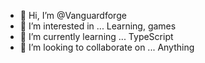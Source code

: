 - 👋 Hi, I’m @Vanguardforge
- 👀 I’m interested in ... Learning, games
- 🌱 I’m currently learning ... TypeScript
- 💞️ I’m looking to collaborate on ... Anything

<!---
Vanguardforge/Vanguardforge is a ✨ special ✨ repository because its `README.md` (this file) appears on your GitHub profile.
You can click the Preview link to take a look at your changes.
--->
